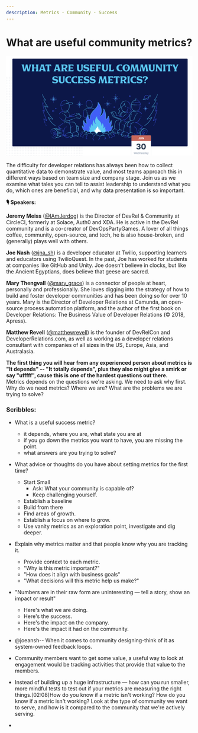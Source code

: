 ```yaml
---
description: Metrics - Community - Success
---
```


# What are useful community metrics?

![](../.gitbook/assets/screenshot-2021-07-01-at-12.16.47-am.png)

The difficulty for developer relations has always been how to collect quantitative data to demonstrate value, and most teams approach this in different ways based on team size and company stage. Join us as we examine what tales you can tell to assist leadership to understand what you do, which ones are beneficial, and why data presentation is so important.

**🎙 Speakers:**

**Jeremy Meiss** \([@IAmJerdog](https://twitter.com/IAmJerdog)\) is the Director of DevRel & Community at CircleCI, formerly at Solace, Auth0 and XDA. He is active in the DevRel community and is a co-creator of DevOpsPartyGames. A lover of all things coffee, community, open-source, and tech, he is also house-broken, and \(generally\) plays well with others.

​**Joe Nash** \([@jna\_sh](https://twitter.com/jna_sh)\) is a developer educator at Twilio, supporting learners and educators using TwilioQuest. In the past, Joe has worked for students at companies like GitHub and Unity. Joe doesn't believe in clocks, but like the Ancient Egyptians, does believe that geese are sacred.

​**Mary Thengvall** \([@mary\_grace](https://twitter.com/mary_grace)\) is a connector of people at heart, personally and professionally. She loves digging into the strategy of how to build and foster developer communities and has been doing so for over 10 years. Mary is the Director of Developer Relations at Camunda, an open-source process automation platform, and the author of the first book on Developer Relations: The Business Value of Developer Relations \(© 2018, Apress\).

​**Matthew Revell** \([@matthewrevell](https://twitter.com/matthewrevell)\) is the founder of DevRelCon and DeveloperRelations.com, as well as working as a developer relations consultant with companies of all sizes in the US, Europe, Asia, and Australasia.  


**The first thing you will hear from any experienced person about metrics is "It depends" -- "It totally depends", plus they also might give a smirk or say "ufffff", cause this is one of the hardest questions out there.**   
Metrics depends on the questions we're asking. We need to ask why first. Why do we need metrics? Where we are? What are the problems we are trying to solve?

### Scribbles:

* What is a useful success metric?
  * it depends, where you are, what state you are at
  * if you go down the metrics you want to have, you are missing the point.
  * what answers are you trying to solve? 
* What advice or thoughts do you have about setting metrics for the first time?

  * Start Small
    *  Ask: What your community is capable of?
    * Keep challenging yourself.
  * Establish a baseline
  * Build from there
  * Find areas of growth.
  * Establish a focus on where to grow.
  * Use vanity metrics as an exploration point, investigate and dig deeper.

* Explain why metrics matter and that people know why you are tracking it.

  * Provide context to each metric. 
  * "Why is this metric important?" 
  * "How does it align with business goals" 
  * "What decisions will this metric help us make?"

* "Numbers are in their raw form are uninteresting — tell a story, show an impact or result"
  * Here's what we are doing. 
  * Here's the success. 
  * Here's the impact on the company. 
  * Here's the impact it had on the community. 
* @joeansh-- When it comes to community designing-think of it as system-owned feedback loops.  
* Community members want to get some value, a useful way to look at engagement would be tracking activities that provide that value to the members.  
* Instead of building up a huge infrastructure — how can you run smaller, more mindful tests to test out if your metrics are measuring the right things.\[02:08\]How do you know if a metric isn't working? How do you know if a metric isn't working?  Look at the type of community we want to serve, and how is it compared to the community that we're actively serving. 
* 



  




